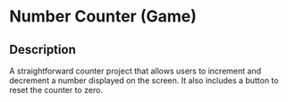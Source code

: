 # Number Counter (Game)

## Description

A straightforward counter project that allows users to increment and decrement a number displayed on the screen. It also includes a button to reset the counter to zero.